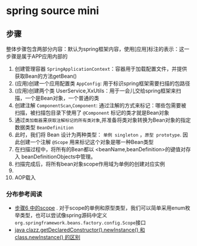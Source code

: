 # spring source mini

## 步骤

整体步骤包含两部分内容：默认为spring框架内容，使用[应用]标注的表示：这一步骤是属于APP应用内部的

1. 创建管理容器 `SpringApplicationContext`：容器用于加载配置文件，并提供获取Bean的方法getBean()
2. (应用)创建一个应用配置类 `AppConfig`: 用于标识spring框架需要扫描的包路径
3. (应用)创建两个类 UserService,XxUtils：用于一会儿交给spring框架来扫描，一个是Bean对象，一个普通的类
4. 创建注解 `ComponentScan`,`Component`: 通过注解的方式来标记：哪些包需要被扫描，被扫描包目录下使用了 `@Component` 标记的类才就是Bean对象
5. 通过`类加载器`来`获取注解标记的所有类对象`,并准备将类对象转换为Bean对象的指定数据类型 `BeanDefinition`
6. 此时，我们将 Bean 设计为两种类型： `单例 singleton` ，`原型 prototype`. 因此创建一个注解 `@Scope` 用来标记这个对象是哪一种Bean类型
7. 在扫描过程中，将所有的Bean都以 <beanName,beanDefinition>的键值对存入 beanDefinitionObjects中管理。
8. 扫描完成后，将所有bean对象scope作用域为单例的创建对应实例
9. 
10. AOP载入

### 分布参考阅读

- [步骤6 中的scope](https://waylau.com/custom-scope-in-spring/#:~:text=%E5%A4%A7%E5%AE%B6%E5%AF%B9%E4%BA%8E%20Spring%20%E7%9A%84%20scope%20%E5%BA%94%E8%AF%A5%E9%83%BD%E4%B8%8D%E4%BC%9A%E9%BB%98%E8%AE%A4%E3%80%82%20%E6%89%80%E8%B0%93%20scope%EF%BC%8C%E5%AD%97%E9%9D%A2%E7%90%86%E8%A7%A3%E5%B0%B1%E6%98%AF%E2%80%9C%E4%BD%9C%E7%94%A8%E5%9F%9F%E2%80%9D%E3%80%81%E2%80%9C%E8%8C%83%E5%9B%B4%E2%80%9D%EF%BC%8C%E5%A6%82%E6%9E%9C%E4%B8%80%E4%B8%AA%20bean,%E7%9A%84%20scope%20%E9%85%8D%E7%BD%AE%E4%B8%BA%20singleton%EF%BC%8C%E5%88%99%E4%BB%8E%E5%AE%B9%E5%99%A8%E4%B8%AD%E8%8E%B7%E5%8F%96%20bean%20%E8%BF%94%E5%9B%9E%E7%9A%84%E5%AF%B9%E8%B1%A1%E9%83%BD%E6%98%AF%E7%9B%B8%E5%90%8C%E7%9A%84%EF%BC%9B%E5%A6%82%E6%9E%9C%20scope%20%E9%85%8D%E7%BD%AE%E4%B8%BAprototype%EF%BC%8C%E5%88%99%E6%AF%8F%E6%AC%A1%E8%BF%94%E5%9B%9E%E7%9A%84%E5%AF%B9%E8%B1%A1%E9%83%BD%E4%B8%8D%E5%90%8C%E3%80%82)
  . 对于scope的单例和原型类型，我们可以简单采用enum枚举类型，也可以尝试像spring源码中定义 `org.springframework.beans.factory.config.Scope`接口
- [java clazz.getDeclaredConstructor().newInstance() 和 class.newInstance() 的区别](https://blog.csdn.net/Adeluoo/article/details/124026775)
